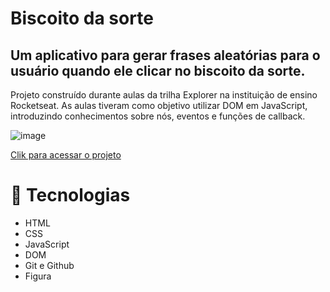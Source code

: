 # Biscoito da sorte

## Um aplicativo para gerar frases aleatórias para o usuário quando ele clicar no biscoito da sorte.

Projeto construído durante aulas da trilha Explorer na instituição de ensino Rocketseat.
As aulas tiveram como objetivo utilizar DOM em JavaScript, introduzindo conhecimentos sobre nós, eventos e funções de callback.

![image](https://github.com/Souzasud/projetobiscoitodasorte/assets/133075307/157ee96a-3098-490a-8c04-3735c4673e5d)

[Clik para acessar o projeto](http://127.0.0.1:5501/index.html)

# 🤖 Tecnologias

- HTML
- CSS
- JavaScript
- DOM
- Git e Github
- Figura
